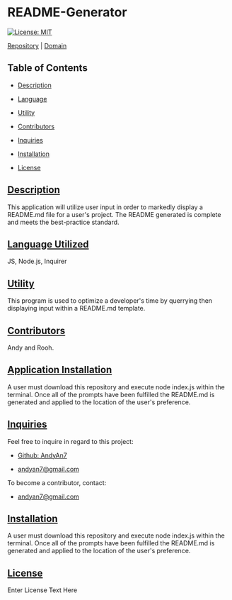 
# README-Generator

[![License: MIT](https://img.shields.io/badge/License-MIT-red.svg)](https://opensource.org/licenses)

[Repository](https://github.com/AndyAn7/README-Generator) | [Domain](https://github.com/AndyAn7/README-Generator/blob/main/readmeGen/README-Generator.md)

## Table of Contents
- [Description](#description)

- [Language](#language)

- [Utility](#utility)

- [Contributors](#contributors)

- [Inquiries](#inquiries)

- [Installation](#installation)

- [License](#license)



## [Description](#description)

<a name="description"></a>
This application will utilize user input in order to markedly display a README.md file for a user's project. The README generated is complete and meets the best-practice standard.

## [Language Utilized](#language)

<a name="language"></a>
JS, Node.js, Inquirer

## [Utility](#utility)

<a name="usage"></a>
This program is used to optimize a developer's time by querrying then displaying input within a README.md template.

## [Contributors](#contributors)

<a name="contribution"></a>
Andy and Rooh.

## [Application Installation](#installation)

<a name="installation"></a>
A user must download this repository and execute node index.js within the terminal. Once all of the prompts have been fulfilled the README.md is generated and applied to the location of the user's preference.

## [Inquiries](#inquiries)

<a name="inquiries"></a>
Feel free to inquire in regard to this project:

- [Github: AndyAn7](https://github.com/AndyAn7)

- andyan7@gmail.com

To become a contributor, contact:
- andyan7@gmail.com

## [Installation](#installation)

<a name="installation"></a>
A user must download this repository and execute node index.js within the terminal. Once all of the prompts have been fulfilled the README.md is generated and applied to the location of the user's preference.

## [License](#license)

<a name="license"></a>
Enter License Text Here

    
